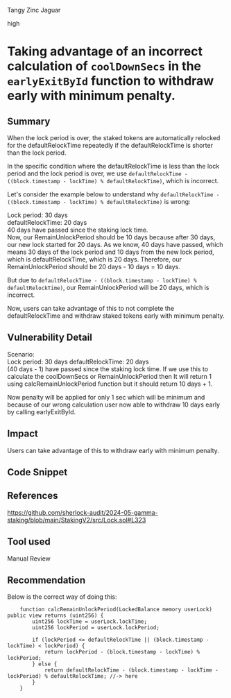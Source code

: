 Tangy Zinc Jaguar

high

# Taking advantage of an incorrect calculation of `coolDownSecs` in the `earlyExitById` function to withdraw early with minimum penalty.

## Summary
When the lock period is over, the staked tokens are automatically relocked for the defaultRelockTime repeatedly if the defaultRelockTime is shorter than the lock period.  

In the specific condition where the defaultRelockTime is less than the lock period and the lock period is over, we use `defaultRelockTime - ((block.timestamp - lockTime) % defaultRelockTime)`, which is incorrect. 

Let's consider the example below to understand why `defaultRelockTime - ((block.timestamp - lockTime) % defaultRelockTime)` is wrong:

Lock period: 30 days   
defaultRelockTime: 20 days   
40 days have passed since the staking lock time.   
Now, our RemainUnlockPeriod should be 10 days because after 30 days, our new lock started for 20 days. As we know, 40 days have passed, which means 30 days of the lock period and 10 days from the new lock period, which is defaultRelockTime, which is 20 days. Therefore, our RemainUnlockPeriod should be 20 days - 10 days = 10 days.
   
But due to `defaultRelockTime - ((block.timestamp - lockTime) % defaultRelockTime)`, our RemainUnlockPeriod will be 20 days, which is incorrect.

Now, users can take advantage of this to not complete the defaultRelockTime and withdraw staked tokens early with minimum penalty.
## Vulnerability Detail

Scenario:  
Lock period: 30 days 
defaultRelockTime: 20 days  
(40 days - 1) have passed since the staking lock time.
If we use this to calculate the coolDownSecs or RemainUnlockPeriod then It will return 1 using calcRemainUnlockPeriod function but it should return 10 days + 1.
   
Now penalty will be applied for only 1 sec which will be minimum and because of our wrong calculation user now able to withdraw 10 days early by calling earlyExitById.

## Impact
Users can take advantage of this to withdraw early with minimum penalty.
## Code Snippet

## References
https://github.com/sherlock-audit/2024-05-gamma-staking/blob/main/StakingV2/src/Lock.sol#L323  
## Tool used
Manual Review


## Recommendation
Below is the correct way of doing this:  
```solidity
    function calcRemainUnlockPeriod(LockedBalance memory userLock) public view returns (uint256) {
        uint256 lockTime = userLock.lockTime;
        uint256 lockPeriod = userLock.lockPeriod;
        
        if (lockPeriod <= defaultRelockTime || (block.timestamp - lockTime) < lockPeriod) {
            return lockPeriod - (block.timestamp - lockTime) % lockPeriod;
        } else {
            return defaultRelockTime - (block.timestamp - lockTime - lockPeriod) % defaultRelockTime; //-> here
        }
    }
```